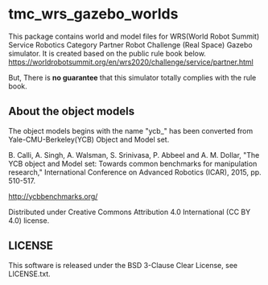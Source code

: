 # tmc_wrs_gazebo_worlds

This package contains world and model files for WRS(World Robot Summit) Service Robotics Category Partner Robot Challenge (Real Space) Gazebo simulator. It is created based on the public rule book below. \
https://worldrobotsummit.org/en/wrs2020/challenge/service/partner.html

But, There is **no guarantee** that this simulator totally complies with the rule book.

## About the object models

The object models begins with the name "ycb_" has been converted from Yale-CMU-Berkeley(YCB) Object and Model set.

B. Calli, A. Singh, A. Walsman, S. Srinivasa, P. Abbeel and A. M. Dollar, "The YCB object and Model set: Towards
common benchmarks for manipulation research," International Conference on Advanced Robotics (ICAR), 2015, pp. 510-517.

http://ycbbenchmarks.org/

Distributed under Creative Commons Attribution 4.0 International (CC BY 4.0) license.

## LICENSE

This software is released under the BSD 3-Clause Clear License, see LICENSE.txt.
